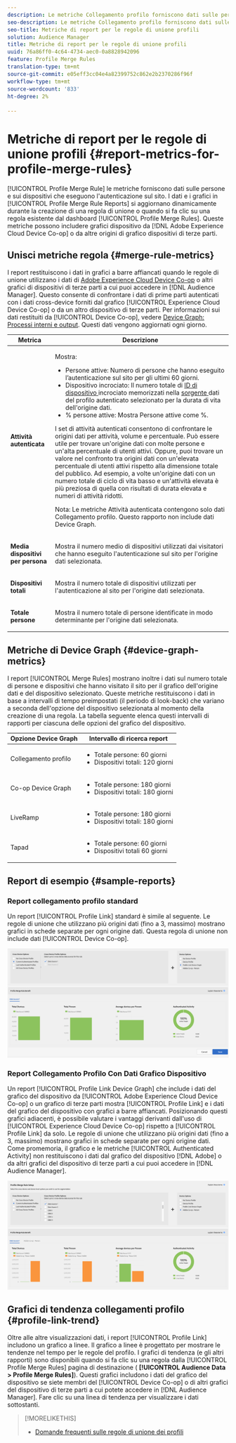 ```yaml
---
description: Le metriche Collegamento profilo forniscono dati sulle persone e sui dispositivi che eseguono l'autenticazione sul sito. I dati e i grafici in Collegamento profilo si aggiornano dinamicamente durante la creazione di regole di unione o quando si fa clic su una regola esistente dal dashboard Regole di unione profilo. Tali metriche possono includere grafico del dispositivo da Adobe Experience Cloud Device Co-op o da altre origini di grafico del dispositivo di terze parti.
seo-description: Le metriche Collegamento profilo forniscono dati sulle persone e sui dispositivi che eseguono l'autenticazione sul sito. I dati e i grafici in Collegamento profilo si aggiornano dinamicamente durante la creazione di regole di unione o quando si fa clic su una regola esistente dal dashboard Regole di unione profilo. Tali metriche possono includere grafico del dispositivo da Adobe Experience Cloud Device Co-op o da altre origini di grafico del dispositivo di terze parti.
seo-title: Metriche di report per le regole di unione profili
solution: Audience Manager
title: Metriche di report per le regole di unione profili
uuid: 76a86ff0-4c64-4734-aec0-0a8828942096
feature: Profile Merge Rules
translation-type: tm+mt
source-git-commit: e05eff3cc04e4a82399752c862e2b2370286f96f
workflow-type: tm+mt
source-wordcount: '833'
ht-degree: 2%

---
```



# Metriche di report per le regole di unione profili {#report-metrics-for-profile-merge-rules}

[!UICONTROL Profile Merge Rule] le metriche forniscono dati sulle persone e sui dispositivi che eseguono l&#39;autenticazione sul sito. I dati e i grafici in [!UICONTROL Profile Merge Rule Reports] si aggiornano dinamicamente durante la creazione di una regola di unione o quando si fa clic su una regola esistente dal dashboard [!UICONTROL Profile Merge Rules]. Queste metriche possono includere grafici dispositivo da [!DNL Adobe Experience Cloud Device Co-op] o da altre origini di grafico dispositivi di terze parti.

## Unisci metriche regola {#merge-rule-metrics}

I report restituiscono i dati in grafici a barre affiancati quando le regole di unione utilizzano i dati di [Adobe Experience Cloud Device Co-op](https://docs.adobe.com/content/help/en/device-co-op/using/about/overview.html) o altri grafici di dispositivi di terze parti a cui puoi accedere in [!DNL Audience Manager]. Questo consente di confrontare i dati di prime parti autenticati con i dati cross-device forniti dal grafico [!UICONTROL Experience Cloud Device Co-op] o da un altro dispositivo di terze parti. Per informazioni sui dati restituiti da [!UICONTROL Device Co-op], vedere [Device Graph: Processi interni e output](https://docs.adobe.com/content/help/en/device-co-op/using/device-graph/device-graph-overview.html). Questi dati vengono aggiornati ogni giorno.

<table id="table_A7FB2F9804F84AC8A6DD05C0E6EE7555"> 
 <thead> 
  <tr> 
   <th colname="col1" class="entry"> Metrica </th> 
   <th colname="col2" class="entry"> Descrizione </th> 
  </tr> 
 </thead>
 <tbody> 
  <tr> 
   <td colname="col1"> <p> <b><span class="wintitle"> Attività autenticata</span></b> </p> </td> 
   <td colname="col2"> <p>Mostra: </p> 
    <ul id="ul_7F7373919A4A49028EF4BF7B28D9F8E9"> 
     <li id="li_FE2F93C496D64ED8928B3E522C9585EA"> <span class="wintitle"> Persone</span> attive: Numero di persone che hanno eseguito l’autenticazione sul sito per gli ultimi 60 giorni. </li> 
     <li id="li_60CFD26EE68B442683C0ED5FED1A79C8"> <span class="wintitle"> Dispositivo</span> incrociato: Il numero totale di  <a href="merge-rules-start.md#create-data-source"> ID di dispositivo </a> incrociato memorizzati nella  <a href="https://docs.adobe.com/content/help/en/audience-manager/user-guide/features/data-sources/manage-datasources.html"> sorgente </a> dati del profilo  <a href="merge-rule-definitions.md">  </a> autenticato selezionato per la durata di vita dell'origine dati. </li> 
     <li id="li_F2F07B6A326C4A18B79A0CF2C47D9677"> <span class="wintitle"> % persone</span> attive: Mostra  <span class="wintitle"> Persone </span> attive come %. </li> 
    </ul> <p> <span class="wintitle"> I </span> set di attività autenticati consentono di confrontare le origini dati per attività, volume e percentuale. Può essere utile per trovare un'origine dati con molte persone e un'alta percentuale di utenti attivi. Oppure, puoi trovare un valore nel confronto tra origini dati con un'elevata percentuale di utenti attivi rispetto alla dimensione totale del pubblico. Ad esempio, a volte un'origine dati con un numero totale di ciclo di vita basso e un'attività elevata è più preziosa di quella con risultati di durata elevata e numeri di attività ridotti. </p> <p> <p>Nota: Le metriche <span class="wintitle"> Attività autenticata</span> contengono solo dati <span class="wintitle"> Collegamento profilo</span>. Questo rapporto non include dati <span class="wintitle"> Device Graph</span>. </p> </p> </td> 
  </tr> 
  <tr> 
   <td colname="col1"> <p> <b><span class="wintitle"> Media dispositivi per persona</span></b> </p> </td> 
   <td colname="col2"> <p> Mostra il numero medio di dispositivi utilizzati dai visitatori che hanno eseguito l'autenticazione sul sito per l'origine dati selezionata. </p> </td> 
  </tr> 
  <tr> 
   <td colname="col1"> <p> <b><span class="wintitle"> Dispositivi totali</span></b> </p> </td> 
   <td colname="col2"> <p>Mostra il numero totale di dispositivi utilizzati per l'autenticazione al sito per l'origine dati selezionata. </p> </td> 
  </tr> 
  <tr> 
   <td colname="col1"> <p> <b><span class="wintitle"> Totale persone</span></b> </p> </td> 
   <td colname="col2"> <p>Mostra il numero totale di persone identificate in modo determinante per l'origine dati selezionata. </p> </td> 
  </tr> 
 </tbody> 
</table>

## Metriche di Device Graph {#device-graph-metrics}

I report [!UICONTROL Merge Rules] mostrano inoltre i dati sul numero totale di persone e dispositivi che hanno visitato il sito per il grafico dell&#39;origine dati e del dispositivo selezionato. Queste metriche restituiscono i dati in base a intervalli di tempo preimpostati (il periodo di look-back) che variano a seconda dell&#39;opzione del dispositivo selezionata al momento della creazione di una regola. La tabella seguente elenca questi intervalli di rapporti per ciascuna delle opzioni del grafico del dispositivo.

<table id="table_038983EBC71F4A55BBCA99212AC5DEE6"> 
 <thead> 
  <tr> 
   <th colname="col1" class="entry"> Opzione Device Graph </th> 
   <th colname="col2" class="entry"> Intervallo di ricerca report </th> 
  </tr>
 </thead>
 <tbody> 
  <tr> 
   <td colname="col1"> <p><span class="wintitle"> Collegamento profilo</span> </p> </td> 
   <td colname="col2"> <p> 
     <ul id="ul_B2FF2341573840549FFB96579F537082"> 
      <li id="li_B37323C2F2434F41B407500AC5C15447">Totale persone: 60 giorni </li> 
      <li id="li_08D911224A60418BBB3CFB4E70CE73D4">Dispositivi totali: 120 giorni </li> 
     </ul> </p> </td> 
  </tr> 
  <tr> 
   <td colname="col1"> <p><span class="wintitle"> Co-op Device Graph</span> </p> </td> 
   <td colname="col2"> <p> 
     <ul id="ul_64AD1DD89DF64703B70B973A463BA020"> 
      <li id="li_D7D3A3871F434CBFA71BE8929EB41648">Totale persone: 180 giorni </li> 
      <li id="li_125D387986B2463EB310203CE5857EDA">Dispositivi totali: 180 giorni </li> 
     </ul> </p> </td> 
  </tr> 
  <tr> 
   <td colname="col1"> <p><span class="wintitle"> LiveRamp</span> </p> </td> 
   <td colname="col2"> <p> 
     <ul id="ul_2772F3AD7E1440789B635794ECDE8DFB"> 
      <li id="li_1432363829D64615B1D349A3722D6268">Totale persone: 180 giorni </li> 
      <li id="li_D5C0E3CE92524B54BBD36C73A326292B">Dispositivi totali: 180 giorni </li> 
     </ul> </p> </td> 
  </tr> 
  <tr> 
   <td colname="col1"> <p><span class="wintitle"> Tapad</span> </p> </td> 
   <td colname="col2"> <p> 
     <ul id="ul_274529DB58E6442E95C6AD89BECB1362"> 
      <li id="li_67102211A72A4E47AACFE5E369793C17">Totale persone: 60 giorni </li> 
      <li id="li_3E8F3DA6A7B5487895A626674DA363A5">Dispositivi totali 60 giorni </li> 
     </ul> </p> </td> 
  </tr> 
 </tbody> 
</table>

## Report di esempio {#sample-reports}

### Report collegamento profilo standard

Un report [!UICONTROL Profile Link] standard è simile al seguente. Le regole di unione che utilizzano più origini dati (fino a 3, massimo) mostrano grafici in schede separate per ogni origine dati. Questa regola di unione non include dati [!UICONTROL Device Co-op].

![](assets/profile-link-metrics.png)

### Report Collegamento Profilo Con Dati Grafico Dispositivo

Un report [!UICONTROL Profile Link Device Graph] che include i dati del grafico del dispositivo da [!UICONTROL Adobe Experience Cloud Device Co-op] o un grafico di terze parti mostra [!UICONTROL Profile Link] e i dati del grafico del dispositivo con grafici a barre affiancati. Posizionando questi grafici adiacenti, è possibile valutare i vantaggi derivanti dall&#39;uso di [!UICONTROL Experience Cloud Device Co-op] rispetto a [!UICONTROL Profile Link] da solo. Le regole di unione che utilizzano più origini dati (fino a 3, massimo) mostrano grafici in schede separate per ogni origine dati. Come promemoria, il grafico e le metriche [!UICONTROL Authenticated Activity] non restituiscono i dati dal grafico del dispositivo [!DNL Adobe] o da altri grafici del dispositivo di terze parti a cui puoi accedere in [!DNL Audience Manager].

![](assets/profile-link-graph.png)

## Grafici di tendenza collegamenti profilo {#profile-link-trend}

Oltre alle altre visualizzazioni dati, i report [!UICONTROL Profile Link] includono un grafico a linee. Il grafico a linee è progettato per mostrare le tendenze nel tempo per le regole del profilo. I grafici di tendenza (e gli altri rapporti) sono disponibili quando si fa clic su una regola dalla [!UICONTROL Profile Merge Rules] pagina di destinazione ( **[!UICONTROL Audience Data > Profile Merge Rules]**). Questi grafici includono i dati del grafico del dispositivo se siete membri del [!UICONTROL Device Co-op] o di altri grafici del dispositivo di terze parti a cui potete accedere in [!DNL Audience Manager]. Fare clic su una linea di tendenza per visualizzare i dati sottostanti.

>[!MORELIKETHIS]
>
>* [Domande frequenti sulle regole di unione dei profili](../../faq/faq-profile-merge.md)

